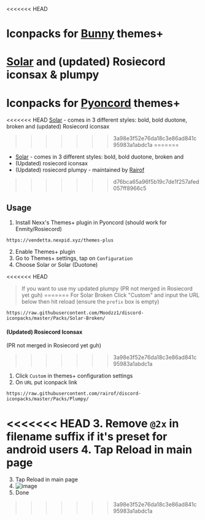 <<<<<<< HEAD
# Iconpacks for [Bunny](https://github.com/pyoncord/Bunny) themes+
[Solar](https://www.figma.com/community/file/1166831539721848736) and (updated) Rosiecord iconsax & plumpy
=======
# Iconpacks for [Pyoncord](https://github.com/pyoncord) themes+
<<<<<<< HEAD
[Solar](https://www.figma.com/community/file/1166831539721848736) - comes in 3 different styles: bold, bold duotone, broken and (updated) Rosiecord iconsax
>>>>>>> 3a98e3f52e76da18c3e86ad841c95983a1abdc1a
=======

- [Solar](https://www.figma.com/community/file/1166831539721848736) - comes in 3 different styles: bold, bold duotone, broken and
- (Updated) rosiecord iconsax
- (Updated) rosiecord plumpy - maintained by [Rairof](https://github.com/Rairof)

>>>>>>> d76bca65a96f5b19c7de1f257afed057ff8966c5
## Usage

1. Install Nexx's Themes+ plugin in Pyoncord (should work for Enmity/Rosiecord)
```
https://vendetta.nexpid.xyz/themes-plus
```
2. Enable Themes+ plugin
3. Go to Themes+ settings, tap on `Configuration`
4. Choose Solar or Solar (Duotone)

<<<<<<< HEAD
>If you want to use my updated plumpy (PR not merged in Rosiecord yet guh)
=======
For Solar Broken Click "Custom" and input the URL below then hit reload (ensure the `prefix` box is empty)
```
https://raw.githubusercontent.com/Moodzz1/discord-iconpacks/master/Packs/Solar-Broken/
```

#### (Updated) Rosiecord Iconsax 
(PR not merged in Rosiecord yet guh)
>>>>>>> 3a98e3f52e76da18c3e86ad841c95983a1abdc1a

1. Click `Custom` in themes+ configuration settings
2. On `URL` put iconpack link
```
https://raw.githubusercontent.com/rairof/discord-iconpacks/master/Packs/Plumpy/
```
<<<<<<< HEAD
3. Remove `@2x` in filename suffix if it's preset for android users
4. Tap Reload in main page
=======
3. Tap Reload in main page
4. ![image](https://github.com/Moodzz1/discord-iconpacks/assets/88912716/2a8df743-39a2-4240-ac98-f4692c387ab2)
5. Done
>>>>>>> 3a98e3f52e76da18c3e86ad841c95983a1abdc1a
